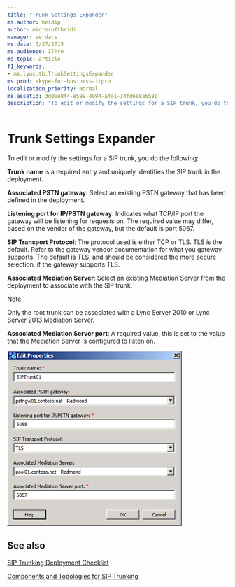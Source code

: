 ```yaml
---
title: "Trunk Settings Expander"
ms.author: heidip
author: microsoftheidi
manager: serdars
ms.date: 3/27/2015
ms.audience: ITPro
ms.topic: article
f1_keywords:
- ms.lync.tb.TrunkSettingsExpander
ms.prod: skype-for-business-itpro
localization_priority: Normal
ms.assetid: 3d00e8f4-e599-4094-a4a1-34fd6e8a5580
description: "To edit or modify the settings for a SIP trunk, you do the following:"
---
```


# Trunk Settings Expander
 
To edit or modify the settings for a SIP trunk, you do the following:
  
 **Trunk name** is a required entry and uniquely identifies the SIP trunk in the deployment.
  
 **Associated PSTN gateway**: Select an existing PSTN gateway that has been defined in the deployment.
  
 **Listening port for IP/PSTN gateway**: Indicates what TCP/IP port the gateway will be listening for requests on. The required value may differ, based on the vendor of the gateway, but the default is port 5067.
  
 **SIP Transport Protocol**: The protocol used is either TCP or TLS. TLS is the default. Refer to the gateway vendor documentation for what you gateway supports. The default is TLS, and should be considered the more secure selection, if the gateway supports TLS.
  
 **Associated Mediation Server**: Select an existing Mediation Server from the deployment to associate with the SIP trunk.
  
> [!NOTE]
> Only the root trunk can be associated with a Lync Server 2010 or Lync Server 2013 Mediation Server. 
  
 **Associated Mediation Server port**: A required value, this is set to the value that the Mediation Server is configured to listen on.
  
![Trunk Settings Expander](../../media/Trunk_Settings_Expander.jpg)
  
## See also

[SIP Trunking Deployment Checklist](http://technet.microsoft.com/library/94f4f03e-19d5-4198-92be-e4076dbb959a.aspx)
  
[Components and Topologies for SIP Trunking](http://technet.microsoft.com/library/8ed9a9d0-517e-4f36-a131-22cdafa257fa.aspx)